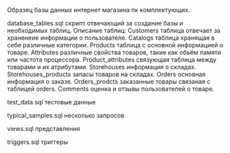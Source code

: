 Образец базы данных интернет магазина пк комплектующих.

database_tables.sql скрипт отвечающий за создание базы и необходимых таблиц.
Описание таблиц:
Customers таблица отвечает за храненеие информации о пользователе.
Catalogs таблица хранящая в себе различные категории.
Products таблица с основной информацией о товаре.
Attributes различные свойства товаров, такие как обьём памяти или частота процессора.
Product_attributes связующая таблица между товарами и их атрибутами.
Storehouses информация о складах.
Storehouses_products запасы товаров на складах.
Orders основная информация о заказе.
Orders_prodcts заказанные товары связаная с таблицей orders.
Comments оценка и отзывы пользователей о товаре.

test_data.sql тестовые данные

typical_samples.sql несколько запросов

views.sql представления

triggers.sql триггеры